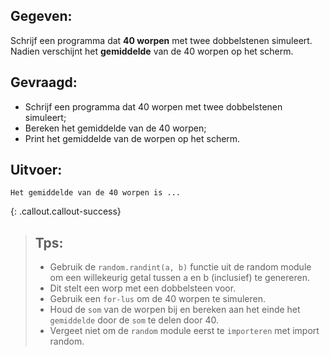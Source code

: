 ## Gegeven: 
Schrijf een programma dat **40 worpen** met twee dobbelstenen simuleert. 
Nadien verschijnt het **gemiddelde** van de 40 worpen op het scherm.

## Gevraagd: 
* Schrijf een programma dat 40 worpen met twee dobbelstenen simuleert;
* Bereken het gemiddelde van de 40 worpen;
* Print het gemiddelde van de worpen op het scherm.

## Uitvoer: 
```
Het gemiddelde van de 40 worpen is ...

```

{: .callout.callout-success}
>## Tps: 
>* Gebruik de `random.randint(a, b)` functie uit de random module om een willekeurig getal tussen a en b (inclusief) te genereren. 
>* Dit stelt een worp met een dobbelsteen voor.
>* Gebruik een `for-lus` om de 40 worpen te simuleren.
>* Houd de `som` van de worpen bij en bereken aan het einde het `gemiddelde` door de `som` te delen door 40.
>* Vergeet niet om de `random` module eerst te `importeren` met import random.
